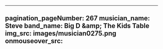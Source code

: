 ------
pagination_pageNumber: 267
musician_name: Steve
band_name: Big D &amp;amp; The Kids Table
img_src: images/musician0275.png
onmouseover_src: 
------